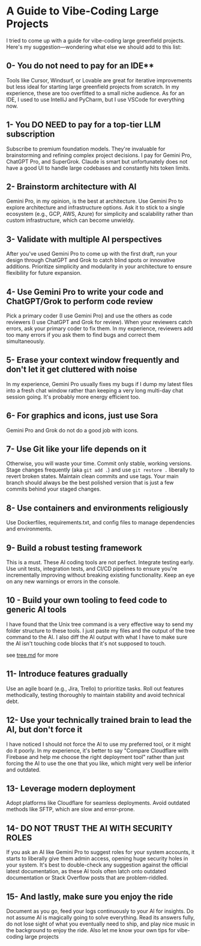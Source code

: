 # A Guide to Vibe-Coding Large Projects 

I tried to come up with a guide for vibe-coding large greenfield projects. Here's my suggestion—wondering what else we should add to this list:

## 0- You do not need to pay for an IDE**

Tools like Cursor, Windsurf, or Lovable are great for iterative improvements but less ideal for starting large greenfield projects from scratch. In my experience, these are too overfitted to a small niche audience. As for an IDE, I used to use IntelliJ and PyCharm, but I use VSCode for everything now.

## 1- You DO NEED to pay for a top-tier LLM subscription

Subscribe to premium foundation models. They're invaluable for brainstorming and refining complex project decisions. I pay for Gemini Pro, ChatGPT Pro, and SuperGrok. Claude is smart but unfortunately does not have a good UI to handle large codebases and constantly hits token limits.

## 2- Brainstorm architecture with AI

Gemini Pro, in my opinion, is the best at architecture. Use Gemini Pro to explore architecture and infrastructure options. Ask it to stick to a single ecosystem (e.g., GCP, AWS, Azure) for simplicity and scalability rather than custom infrastructure, which can become unwieldy.

## 3- Validate with multiple AI perspectives

After you've used Gemini Pro to come up with the first draft, run your design through ChatGPT and Grok to catch blind spots or innovative additions. Prioritize simplicity and modularity in your architecture to ensure flexibility for future expansion.

## 4- Use Gemini Pro to write your code and ChatGPT/Grok to perform code review

Pick a primary coder (I use Gemini Pro) and use the others as code reviewers (I use ChatGPT and Grok for review). When your reviewers catch errors, ask your primary coder to fix them. In my experience, reviewers add too many errors if you ask them to find bugs and correct them simultaneously.

## 5- Erase your context window frequently and don't let it get cluttered with noise

In my experience, Gemini Pro usually fixes my bugs if I dump my latest files into a fresh chat window rather than keeping a very long multi-day chat session going. It's probably more energy efficient too.

## 6- For graphics and icons, just use Sora

Gemini Pro and Grok do not do a good job with icons.

## 7- Use Git like your life depends on it

Otherwise, you will waste your time. Commit only stable, working versions. Stage changes frequently (aka `git add .`) and use `git restore .` liberally to revert broken states. Maintain clean commits and use tags. Your main branch should always be the best polished version that is just a few commits behind your staged changes.

## 8- Use containers and environments religiously

Use Dockerfiles, requirements.txt, and config files to manage dependencies and environments.

## 9- Build a robust testing framework

This is a must. These AI coding tools are not perfect. Integrate testing early. Use unit tests, integration tests, and CI/CD pipelines to ensure you're incrementally improving without breaking existing functionality. Keep an eye on any new warnings or errors in the console.

## 10 - Build your own tooling to feed code to generic AI tools

I have found that the Unix tree command is a very effective way to send my folder structure to these tools. I just paste my files and the output of the tree command to the AI. I also diff the AI output with what I have to make sure the AI isn't touching code blocks that it's not supposed to touch.

see [tree.md](lessons/tree.md) for more 

## 11- Introduce features gradually

Use an agile board (e.g., Jira, Trello) to prioritize tasks. Roll out features methodically, testing thoroughly to maintain stability and avoid technical debt.

## 12- Use your technically trained brain to lead the AI, but don't force it

I have noticed I should not force the AI to use my preferred tool, or it might do it poorly. In my experience, it's better to say "Compare Cloudflare with Firebase and help me choose the right deployment tool" rather than just forcing the AI to use the one that you like, which might very well be inferior and outdated.

## 13- Leverage modern deployment

Adopt platforms like Cloudflare for seamless deployments. Avoid outdated methods like SFTP, which are slow and error-prone.

## 14- DO NOT TRUST THE AI WITH SECURITY ROLES

If you ask an AI like Gemini Pro to suggest roles for your system accounts, it starts to liberally give them admin access, opening huge security holes in your system. It's best to double-check any suggestion against the official latest documentation, as these AI tools often latch onto outdated documentation or Stack Overflow posts that are problem-riddled.

## 15- And lastly, make sure you enjoy the ride

Document as you go, feed your logs continuously to your AI for insights. Do not assume AI is magically going to solve everything. Read its answers fully, do not lose sight of what you eventually need to ship, and play nice music in the background to enjoy the ride. Also let me know your own tips for vibe-coding large projects
